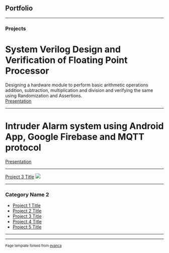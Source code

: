 ## Portfolio

---

### Projects

# System Verilog Design and Verification of Floating Point Processor
Designing a hardware module to perform basic
arithmetic operations addition, subtraction, multiplication and division and verifying the same using Randomization and
Assertions. \
[Presentation](https://github.com/Keerthan1994/RISC-V-Floating-Point-Processor/blob/6ac3b80199d587b98ab205c636ab255c32c1f120/docs/ECE%20571%20-%20Final%20Project%20Presentation.pdf)

---
# Intruder Alarm system using Android App, Google Firebase and MQTT protocol

[Presentation](https://github.com/ramprakashb/android_final_project/blob/46a4e6167e818198130cf6b40abc0ca6d37bbf8a/ece-558-winter-2021-final-project-report.pdf)


---
[Project 3 Title](http://example.com/)
<img src="images/dummy_thumbnail.jpg?raw=true"/>

---

### Category Name 2

- [Project 1 Title](http://example.com/)
- [Project 2 Title](http://example.com/)
- [Project 3 Title](http://example.com/)
- [Project 4 Title](http://example.com/)
- [Project 5 Title](http://example.com/)

---




---
<p style="font-size:11px">Page template forked from <a href="https://github.com/evanca/quick-portfolio">evanca</a></p>
<!-- Remove above link if you don't want to attibute -->

